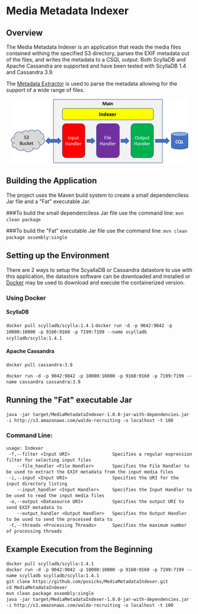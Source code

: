 [components]: https://github.com/posicks/MediaMetadataIndexer/raw/master/docs/Components%20and%20Flow.png "Components and Flow"

# Media Metadata Indexer

## Overview
The Media Metadata Indexer is an application that reads the media files contained withing the specified S3 directory, 
parses the EXIF metadata out of the files, and writes the metadata to a CSQL output. Both ScyllaDB and Apache Cassandra 
are supported and have been tested with ScyllaDB 1.4 and Cassandra 3.9. 

The [Metadata Extractor](https://drewnoakes.com/code/exif/) is used to parse the metadata allowing for the support of a 
wide range of files.

<div align="center">
    <img src="https://github.com/posicks/MediaMetadataIndexer/raw/master/docs/Components%20and%20Flow.png" />
</div>

## Building the Application
The project uses the Maven build system to create a small dependenciless Jar file and a "Fat" executable Jar.

###To build the small dependenciless Jar file use the command line:
`mvn clean package`
 
###To build the "Fat" executable Jar file use the command line:
`mvn clean package assembly:single`

## Setting up the Environment
There are 2 ways to setup the ScyallaDB or Cassandra datastore to use with this application, the datastore software can
be downloaded and installed or [Docker](https://www.docker.com/) may be used to download and execute the containerized version.

### Using Docker

#### ScyllaDB
`docker pull scylladb/scylla:1.4.1`
`docker run -d -p 9042:9042 -p 10000:10000 -p 9160:9160 -p 7199:7199 --name scylladb scylladb/scylla:1.4.1`

#### Apache Cassandra
`docker pull cassandra:3.9`
```
docker run -d -p 9042:9042 -p 10000:10000 -p 9160:9160 -p 7199:7199 --name cassandra cassandra:3.9
```

## Running the "Fat" executable Jar
```
java -jar target/MediaMetadataIndexer-1.0.0-jar-with-dependencies.jar -i http://s3.amazonaws.com/waldo-recruiting -o localhost -t 100
```

### Command Line:
```
usage: Indexer
 -f,--filter <Input URI>                Specifies a regular expression filter for selecting input files
    --file_handler <File Handler>       Specifies the File Handler to be used to extract the EXIF metadata from the input media files
 -i,--input <Input URI>                 Specifies the URI for the input directory listing
    --input_handler <Input Handler>     Specifies the Input Handler to be used to read the input media files
 -o,--output <Datasource URI>           Specifies the output URI to send EXIF metadata to
    --output_handler <Output Handler>   Specifies the Output Handler to be used to send the processed data to
 -t,--threads <Processing Threads>      Specifies the maximum number of processing threads
```

## Example Execution from the Beginning
```
docker pull scylladb/scylla:1.4.1
docker run -d -p 9042:9042 -p 10000:10000 -p 9160:9160 -p 7199:7199 --name scylladb scylladb/scylla:1.4.1
git clone https://github.com/posicks/MediaMetadataIndexer.git
cd MediaMetadataIndexer
mvn clean package assembly:single
java -jar target/MediaMetadataIndexer-1.0.0-jar-with-dependencies.jar -i http://s3.amazonaws.com/waldo-recruiting -o localhost -t 100
```
